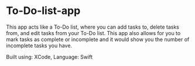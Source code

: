 # To-Do-list-app
This app acts like a To-Do list, where you can add tasks to, delete tasks from, and edit tasks from your To-Do list.
This app also allows for you to mark tasks as complete or incomplete and it would show you the number of incomplete tasks you have.

Built using: XCode, Language: Swift
